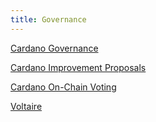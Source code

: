 ```yaml
---
title: Governance
---
```


[Cardano Governance](https://cardano.org/governance/)

[Cardano Improvement Proposals](https://cips.cardano.org/)

[Cardano On-Chain Voting](https://vote.crypto2099.io/)

[Voltaire](https://roadmap.cardano.org/en/voltaire/)
